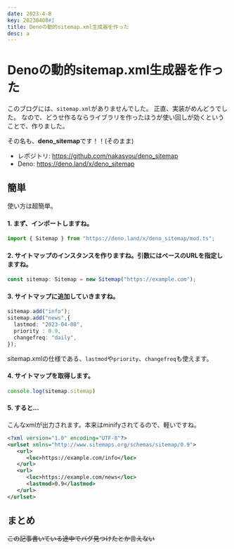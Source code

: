 ```yaml
---
date: 2023-4-8
key: 20230408#1
title: Denoの動的sitemap.xml生成器を作った
desc: a
---
```

# Denoの動的sitemap.xml生成器を作った
このブログには、`sitemap.xml`がありませんでした。
正直、実装がめんどうでした。
なので、どうせ作るならライブラリを作ったほうが使い回しが効くということで、作りました。

その名も、<b>deno_sitemap</b>です！！(そのまま)
- レポジトリ: https://github.com/nakasyou/deno_sitemap 
- Deno: https://deno.land/x/deno_sitemap
## 簡単
使い方は超簡単。
#### 1. まず、インポートしますね。
```ts
import { Sitemap } from "https://deno.land/x/deno_sitemap/mod.ts";
```
#### 2. サイトマップのインスタンスを作りますね。引数にはベースのURLを指定しますね。
```ts
const sitemap: Sitemap = new Sitemap("https://example.com");
```
#### 3. サイトマップに追加していきますね。
```ts
sitemap.add("info");
sitemap.add("news",{
  lastmod: "2023-04-08",
  priority : 0.9,
  changefreq: "daily",
});
```
sitemap.xmlの仕様である、`lastmod`や`priority`、`changefreq`も使えます。
#### 4. サイトマップを取得します。
```ts
console.log(sitemap.sitemap)
```
#### 5. すると...
こんなxmlが出力されます。本来はminifyされてるので、軽いですね。
```xml
<?xml version="1.0" encoding="UTF-8"?>
<urlset xmlns="http://www.sitemaps.org/schemas/sitemap/0.9">
   <url>
      <loc>https://example.com/info</loc>
   </url>
   <url>
      <loc>https://example.com/news</loc>
      <lastmod>0.9</lastmod>
   </url>
</urlset>
```
## まとめ
~~この記事書いている途中でバグ見つけたとか言えない~~

